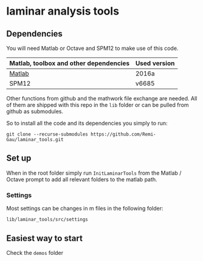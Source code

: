 # laminar analysis tools

## Dependencies

You will need Matlab or Octave and SPM12 to make use of this code.

| Matlab, toolbox and other dependencies                   | Used version |
| -------------------------------------------------------- | ------------ |
| [Matlab](https://www.mathworks.com/products/matlab.html) | 2016a        |
| SPM12                                                    | v6685        |

Other functions from github and the mathwork file exchange are needed. All of
them are shipped with this repo in the `lib` folder or can be pulled from github
as submodules.

So to install all the code and its dependencies you simply to run:

```
git clone --recurse-submodules https://github.com/Remi-Gau/laminar_tools.git
```

## Set up

When in the root folder simply run `InitLaminarTools` from the Matlab / Octave
prompt to add all relevant folders to the matlab path.

### Settings

Most settings can be changes in m files in the following folder:

```
lib/laminar_tools/src/settings
```

## Easiest way to start

Check the `demos` folder
